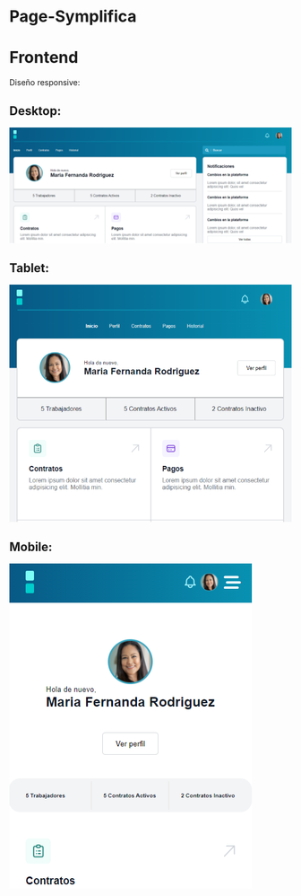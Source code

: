# Page-Symplifica
# Frontend

<p>Diseño responsive:</p>

<h2>Desktop:</h2>
<img src="https://github.com/santicl/page-symplifica/blob/master/assets/img/desktop%20(1).png"/>
<h2>Tablet:</h2>
<img src="https://github.com/santicl/page-symplifica/blob/master/assets/img/tablet.png"/>
<h2>Mobile:</h2>
<img src="https://github.com/santicl/page-symplifica/blob/master/assets/img/mobile.png"/>

